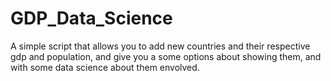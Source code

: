 # GDP_Data_Science
 A simple script that allows you to add new countries and their respective gdp and population, and give you a some options about showing them, and with some data science about them envolved.
